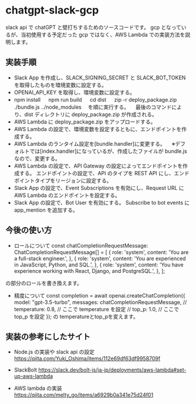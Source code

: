 # chatgpt-slack-gcp

slack api で chatGPT と壁打ちするためのソースコードです。
gcp となっているが、当初使用する予定だった gcp ではなく、AWS Lambda での実装方法を説明します。

## 実装手順

- Slack App を作成し、SLACK_SIGNING_SECRET と SLACK_BOT_TOKEN を取得したものを環境変数に設定する。
- OPENAI_API_KEY を取得し、環境変数に設定する。
- npm install
　 npm run build
　 cd dist
　 zip -r deploy_package.zip ./bundle.js ../node_modules
　を順に実行する。
　最後のコマンドにより、dist ディレクトリに deploy_package.zip が作成される。
- AWS Lambda に deploy_package.zip をアップロードする。
- AWS Lambda の設定で、環境変数を設定するともに、エンドポイントを作成する。
- AWS Lambda のランタイム設定を[bundle.handler]に変更する。
　※デフォルトでは[index.handler]になっているが、作成したファイルが bundle.js なので、変更する。
- AWS Lambda の設定で、API Gateway の設定によってエンドポイントを作成する。
エンドポイントの設定で、API のタイプを REST API にし、エンドポイントタイプをリージョンに設定する。
- Slack App の設定で、Event Subscriptions を有効にし、Request URL に AWS Lambda のエンドポイントを設定する。
- Slack App の設定で、Bot User を有効にする。
Subscribe to bot events に app_mention を追加する。

## 今後の使い方
- ロールについて
      const chatCompletionRequestMessage: ChatCompletionRequestMessage[] = [
        {
          role: 'system',
          content: 'You are a full-stack engineer.',
        },
        {
          role: 'system',
          content: 'You are experienced in JavaScript, Python, and SQL.',
        },
        {
          role: 'system',
          content:
            'You have experience working with React, Django, and PostgreSQL.',
        },
      ];

の部分のロールを書き換えます。
- 精度について
    const completion = await openai.createChatCompletion({
        model: "gpt-3.5-turbo",
        messages: chatCompletionRequestMessage,
        // temperature: 0.8, // ここで temperature を設定
        // top_p: 1.0, // ここで top_p を設定
      });
の  temperatureとtop_pを変えます。
## 実装の参考にしたサイト

- Node.js の実装や slack api の設定
  https://qiita.com/Yuki_Oshima/items/112e69df63df9958709f

- SlackBolt
  https://slack.dev/bolt-js/ja-jp/deployments/aws-lambda#set-up-aws-lambda

- AWS lambda の実装
  https://qiita.com/melty_go/items/a6929b0a341e75d24f01
